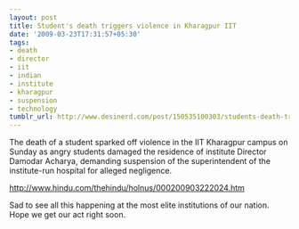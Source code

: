 ```yaml
---
layout: post
title: Student's death triggers violence in Kharagpur IIT
date: '2009-03-23T17:31:57+05:30'
tags:
- death
- director
- iit
- indian
- institute
- kharagpur
- suspension
- technology
tumblr_url: http://www.desinerd.com/post/150535100303/students-death-triggers-violence-in-kharagpur-iit
---
```

The death of a student sparked off violence in the IIT Kharagpur campus on Sunday as angry students damaged the residence of institute Director Damodar Acharya, demanding suspension of the superintendent of the institute-run hospital for alleged negligence. 

http://www.hindu.com/thehindu/holnus/000200903222024.htm

Sad to see all this happening at the most elite institutions of our nation. Hope we get our act right soon.
